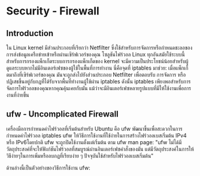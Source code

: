 # Security - Firewall
## Introduction

ใน Linux kernel มีส่วนประกอบที่เรียกว่า Netfilter ซึ่งใช้สำหรับการจัดการหรือกำหนดชะลอของการส่งข้อมูลเครือข่ายเข้าหรือผ่านเซิร์ฟเวอร์ของคุณ โซลูชันไฟร์วอล Linux ทุกอันสมัยใช้ระบบนี้สำหรับการกรองแพ็กเก็ตระบบการกรองแพ็กเก็ตของ kernel จะมีความเป็นประโยชน์น้อยสำหรับผู้ดูแลระบบหากไม่มีอินเตอร์เฟซของผู้ใช้ในพื้นที่การทำงาน นี่คือจุดที่ iptables มาช่วย: เมื่อแพ็กเก็ตมาถึงที่เซิร์ฟเวอร์ของคุณ มันจะถูกส่งไปยังส่วนประกอบ Netfilter เพื่อตอบรับ การจัดการ หรือปฏิเสธขึ้นอยู่กับกฎที่ได้รับจากพื้นที่ทำงานผู้ใช้ผ่าน iptables ดังนั้น iptables เพียงพอสำหรับการจัดการไฟร์วอลของคุณหากคุณคุ้นเคยกับมัน แม้ว่าจะมีอินเตอร์เฟซหลายรูปแบบที่มีให้ใช้งานเพื่อการงานที่ง่ายขึ้น

## ufw - Uncomplicated Firewall
เครื่องมือการกำหนดค่าไฟร์วอลที่เริ่มต้นสำหรับ Ubuntu คือ ufw พัฒนาขึ้นเพื่อสะดวกในการกำหนดค่าไฟร์วอล iptables ufw ให้วิธีการใช้งานที่ใช้ง่ายในการสร้างไฟร์วอลเบสเริ่มต้น IPv4 หรือ IPv6โดยปกติ ufw จะถูกปิดใช้งานตั้งแต่เริ่มต้น ตาม ufw man page: "ufw ไม่ได้มีวัตถุประสงค์ที่จะให้ฟังก์ชันไฟร์วอลที่สมบูรณ์ผ่านอินเตอร์เฟซคำสั่งของมัน แต่มีวัตถุประสงค์ในการให้วิธีง่ายๆในการเพิ่มหรือลบกฎที่เรียบง่าย ๆ ปัจจุบันใช้สำหรับไฟร์วอลเบสเริ่มต้น"

ด้านล่างนี้เป็นตัวอย่างของวิธีการใช้งาน ufw:
